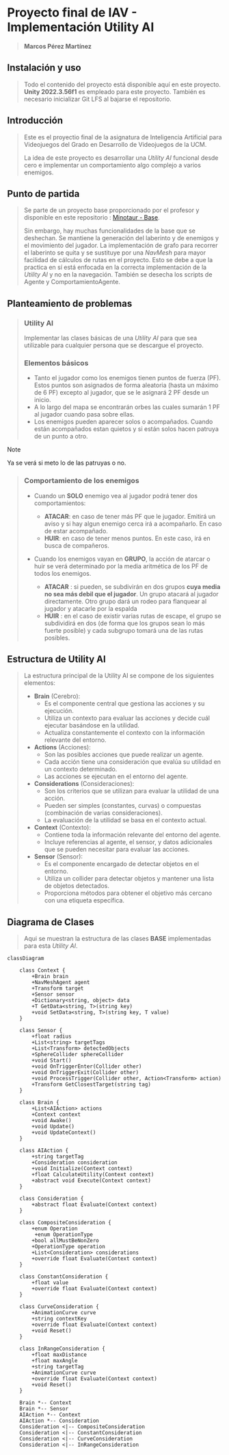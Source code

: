 # Proyecto final de IAV - Implementación Utility AI
> **Marcos Pérez Martínez**

## Instalación y uso

> Todo el contenido del proyecto está disponible aquí en este proyecto. **Unity 2022.3.56f1** es empleado para este proyecto. También es necesario inicializar Git LFS al bajarse el repositorio. 

## Introducción
> Este es el proyectio final de la asignatura de Inteligencia Artificial para Videojuegos del Grado en Desarrollo de Videojuegos de la UCM.
>
> La idea de este proyecto es desarrollar una *Utility AI* funcional desde cero e implementar un comportamiento algo complejo a varios enemigos.

## Punto de partida
> Se parte de un proyecto base proporcionado por el profesor y disponible en este repositorio : [Minotaur - Base](https://github.com/narratech/minotaur-base).
> 
> Sin embargo, hay muchas funcionalidades de la base que se deshechan. Se mantiene la generación del laberinto y de enemigos y el movimiento del jugador. La implementación de grafo para recorrer el laberinto se quita y se sustituye por una *NavMesh* para mayor facilidad de cálculos de rutas en el proyecto. Esto se debe a que la practica en sí está enfocada en la correcta implementación de la *Utility AI* y no en la navegación. También se desecha los scripts de Agente y ComportamientoAgente.

## Planteamiento de problemas 
> ### Utility AI
> Implementar las clases básicas de una *Utility AI* para que sea utilizable para cualquier persona que se descargue el proyecto.
> ### Elementos básicos
> - Tanto el jugador como los enemigos tienen puntos de fuerza (PF). Estos puntos son asignados de forma aleatoria (hasta un máximo de 6 PF) excepto al jugador, que se le asignará 2 PF desde un inicio.
> -  A lo largo del mapa se encontrarán orbes las cuales sumarán 1 PF al jugador cuando pasa sobre ellas.
> -  Los enemigos pueden aparecer solos o acompañados. Cuando están acompañados estan quietos y si están solos hacen patruya de un punto a otro.

> [!NOTE]
> Ya se verá si meto lo de las patruyas o no.

> ### Comportamiento de los enemigos
> - Cuando un **SOLO** enemigo vea al jugador podrá tener dos comportamientos:
>   - **ATACAR**: en caso de tener más PF que le jugador. Emitirá un aviso y si hay algun enemigo cerca irá a acompañarlo. En  caso de estar acompañado.
>   - **HUIR**: en caso de tener menos puntos. En este caso, irá en busca de compañeros.
> 
> - Cuando los enemigos vayan en **GRUPO**, la acción de atarcar o huir se verá determinado por la media aritmética de los PF de todos los enemigos.
>   - **ATACAR** : si pueden, se subdivirán en dos grupos **cuya media no sea más debil que el jugador**. Un grupo atacará al jugador directamente. Otro grupo dará un rodeo para flanquear al jugador y atacarle por la espalda
>   - **HUIR** : en el caso de existir varias rutas de escape, el grupo se subdividirá en dos (de forma que los grupos sean lo más fuerte posible) y cada subgrupo tomará una de las rutas posibles.

## Estructura de Utility AI
> La estructura principal de la Utility AI se compone de los siguientes elementos:
> - **Brain** (Cerebro):
>   -  Es el componente central que gestiona las acciones y su ejecución.
>   - Utiliza un contexto para evaluar las acciones y decide cuál ejecutar basándose en la utilidad.
>   - Actualiza constantemente el contexto con la información relevante del entorno.
> - **Actions** (Acciones):
>   - Son las posibles acciones que puede realizar un agente.
>   - Cada acción tiene una consideración que evalúa su utilidad en un contexto determinado.
>   - Las acciones se ejecutan en el entorno del agente.
> - **Considerations** (Consideraciones):
>   - Son los criterios que se utilizan para evaluar la utilidad de una acción.
>   - Pueden ser simples (constantes, curvas) o compuestas (combinación de varias consideraciones).
>   - La evaluación de la utilidad se basa en el contexto actual.
> - **Context** (Contexto):
>   - Contiene toda la información relevante del entorno del agente.
>   - Incluye referencias al agente, el sensor, y datos adicionales que se pueden necesitar para evaluar las acciones.
> - **Sensor** (Sensor):
>   - Es el componente encargado de detectar objetos en el entorno.
>   - Utiliza un collider para detectar objetos y mantener una lista de objetos detectados.
>   - Proporciona métodos para obtener el objetivo más cercano con una etiqueta específica.

## Diagrama de Clases
> Aqui se muestran la estructura de las clases **BASE** implementadas para esta *Utility AI*.

```mermaid
classDiagram

    class Context {
        +Brain brain
        +NavMeshAgent agent
        +Transform target
        +Sensor sensor
        +Dictionary<string, object> data
        +T GetData<string, T>(string key)
        +void SetData<string, T>(string key, T value)
    }

    class Sensor {
        +float radius
        +List<string> targetTags
        +List<Transform> detectedObjects
        +SphereCollider sphereCollider
        +void Start()
        +void OnTriggerEnter(Collider other)
        +void OnTriggerExit(Collider other)
        +void ProcessTrigger(Collider other, Action<Transform> action)
        +Transform GetClosestTarget(string tag)
    }

    class Brain {
        +List<AIAction> actions
        +Context context
        +void Awake()
        +void Update()
        +void UpdateContext()
    }

    class AIAction {
        +string targetTag
        +Consideration consideration
        +void Initialize(Context context)
        +float CalculateUtility(Context context)
        +abstract void Execute(Context context)
    }

    class Consideration {
        +abstract float Evaluate(Context context)
    }

    class CompositeConsideration {
        +enum Operation
         +enum OperationType
        +bool allMustBeNonZero
        +OperationType operation
        +List<Consideration> considerations
        +override float Evaluate(Context context)
    }

    class ConstantConsideration {
        +float value
        +override float Evaluate(Context context)
    }

    class CurveConsideration {
        +AnimationCurve curve
        +string contextKey
        +override float Evaluate(Context context)
        +void Reset()
    }

    class InRangeConsideration {
        +float maxDistance
        +float maxAngle
        +string targetTag
        +AnimationCurve curve
        +override float Evaluate(Context context)
        +void Reset()
    }

    Brain *-- Context
    Brain *-- Sensor
    AIAction *-- Context
    AIAction *-- Consideration
    Consideration <|-- CompositeConsideration
    Consideration <|-- ConstantConsideration
    Consideration <|-- CurveConsideration
    Consideration <|-- InRangeConsideration
```

